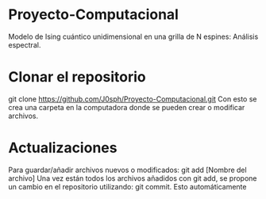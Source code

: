 # Proyecto-Computacional
Modelo de Ising cuántico unidimensional en una grilla de N espines: Análisis espectral.

# Clonar el repositorio
git clone https://github.com/J0sph/Proyecto-Computacional.git
Con esto se crea una carpeta en la computadora donde se pueden crear o modificar archivos.

# Actualizaciones
Para guardar/añadir archivos nuevos o modificados: git add [Nombre del archivo]
Una vez están todos los archivos añadidos con git add, se propone un cambio en el repositorio utilizando: git commit.
Esto automáticamente 
